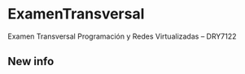 # ExamenTransversal
Examen Transversal Programación y Redes Virtualizadas – DRY7122


## New info ## 